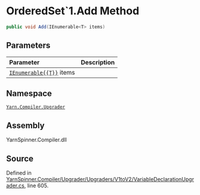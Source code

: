# OrderedSet`1.Add Method


```csharp
public void Add(IEnumerable<T> items)
```

## Parameters
|Parameter|Description|
|:---|:---|
|[`IEnumerable{{T}}`](https://docs.microsoft.com/dotnet/api/System.Collections.Generic.IEnumerable{{T}}) items||


## Namespace
[`Yarn.Compiler.Upgrader`](/api/csharp/yarn.compiler.upgrader/README.md)

## Assembly
YarnSpinner.Compiler.dll

## Source
Defined in [YarnSpinner.Compiler/Upgrader/Upgraders/V1toV2/VariableDeclarationUpgrader.cs](https://github.com/YarnSpinnerTool/YarnSpinner//blob/develop/YarnSpinner.Compiler/Upgrader/Upgraders/V1toV2/VariableDeclarationUpgrader.cs#L605), line 605.
